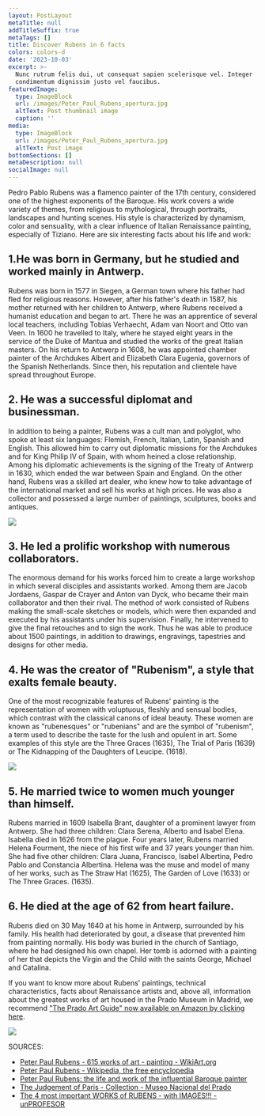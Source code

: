 ```yaml
---
layout: PostLayout
metaTitle: null
addTitleSuffix: true
metaTags: []
title: Discover Rubens in 6 facts
colors: colors-d
date: '2023-10-03'
excerpt: >-
  Nunc rutrum felis dui, ut consequat sapien scelerisque vel. Integer
  condimentum dignissim justo vel faucibus.
featuredImage:
  type: ImageBlock
  url: /images/Peter_Paul_Rubens_apertura.jpg
  altText: Post thumbnail image
  caption: ''
media:
  type: ImageBlock
  url: /images/Peter_Paul_Rubens_apertura.jpg
  altText: Post image
bottomSections: []
metaDescription: null
socialImage: null
---
```

Pedro Pablo Rubens was a flamenco painter of the 17th century, considered one of the highest exponents of the Baroque. His work covers a wide variety of themes, from religious to mythological, through portraits, landscapes and hunting scenes. His style is characterized by dynamism, color and sensuality, with a clear influence of Italian Renaissance painting, especially of Tiziano. Here are six interesting facts about his life and work:

## 1.He was born in Germany, but he studied and worked mainly in Antwerp.

Rubens was born in 1577 in Siegen, a German town where his father had fled for religious reasons. However, after his father's death in 1587, his mother returned with her children to Antwerp, where Rubens received a humanist education and began to art. There he was an apprentice of several local teachers, including Tobias Verhaecht, Adam van Noort and Otto van Veen. In 1600 he travelled to Italy, where he stayed eight years in the service of the Duke of Mantua and studied the works of the great Italian masters. On his return to Antwerp in 1608, he was appointed chamber painter of the Archdukes Albert and Elizabeth Clara Eugenia, governors of the Spanish Netherlands. Since then, his reputation and clientele have spread throughout Europe.

## 2. He was a successful diplomat and businessman.

In addition to being a painter, Rubens was a cult man and polyglot, who spoke at least six languages: Flemish, French, Italian, Latin, Spanish and English. This allowed him to carry out diplomatic missions for the Archdukes and for King Philip IV of Spain, with whom heined a close relationship. Among his diplomatic achievements is the signing of the Treaty of Antwerp in 1630, which ended the war between Spain and England. On the other hand, Rubens was a skilled art dealer, who knew how to take advantage of the international market and sell his works at high prices. He was also a collector and possessed a large number of paintings, sculptures, books and antiques.

![](https://upload.wikimedia.org/wikipedia/commons/8/81/Pieter_Paul_Rubens_-_Portrait_of_King_Philip_IV_%28Hermitage%29.jpg)

## 3. He led a prolific workshop with numerous collaborators.

The enormous demand for his works forced him to create a large workshop in which several disciples and assistants worked. Among them are Jacob Jordaens, Gaspar de Crayer and Anton van Dyck, who became their main collaborator and then their rival. The method of work consisted of Rubens making the small-scale sketches or models, which were then expanded and executed by his assistants under his supervision. Finally, he intervened to give the final retouches and to sign the work. Thus he was able to produce about 1500 paintings, in addition to drawings, engravings, tapestries and designs for other media.

## 4. He was the creator of "Rubenism", a style that exalts female beauty.

One of the most recognizable features of Rubens' painting is the representation of women with voluptuous, fleshly and sensual bodies, which contrast with the classical canons of ideal beauty. These women are known as "rubenesques" or "rubenians" and are the symbol of "rubenism", a term used to describe the taste for the lush and opulent in art. Some examples of this style are the Three Graces (1635), The Trial of Paris (1639) or The Kidnapping of the Daughters of Leucipe. (1618).

![](https://upload.wikimedia.org/wikipedia/commons/thumb/f/f5/The_Three_Graces%2C_by_Peter_Paul_Rubens%2C_from_Prado_in_Google_Earth.jpg/1200px-The_Three_Graces%2C_by_Peter_Paul_Rubens%2C_from_Prado_in_Google_Earth.jpg)

## 5. He married twice to women much younger than himself.

Rubens married in 1609 Isabella Brant, daughter of a prominent lawyer from Antwerp. She had three children: Clara Serena, Alberto and Isabel Elena. Isabella died in 1626 from the plague. Four years later, Rubens married Helena Fourment, the niece of his first wife and 37 years younger than him. She had five other children: Clara Juana, Francisco, Isabel Albertina, Pedro Pablo and Constancia Albertina. Helena was the muse and model of many of her works, such as The Straw Hat (1625), The Garden of Love (1633) or The Three Graces. (1635).

## 6. He died at the age of 62 from heart failure.

Rubens died on 30 May 1640 at his home in Antwerp, surrounded by his family. His health had deteriorated by gout, a disease that prevented him from painting normally. His body was buried in the church of Santiago, where he had designed his own chapel. Her tomb is adorned with a painting of her that depicts the Virgin and the Child with the saints George, Michael and Catalina.

If you want to know more about Rubens' paintings, technical characteristics, facts about Renaissance artists and, above all, information about the greatest works of art housed in the Prado Museum in Madrid, we recommend ["The Prado Art Guide" now available on Amazon by clicking here](https://www.amazon.es/dp/8418943424/).



![](/images/1659095223.png)

SOURCES:

*   [Peter Paul Rubens - 615 works of art - painting - WikiArt.org](https://www.wikiart.org/es/peter-paul-rubens)
*   [Peter Paul Rubens - Wikipedia, the free encyclopedia](https://es.wikipedia.org/wiki/Pedro_Pablo_Rubens)
*   [Peter Paul Rubens: the life and work of the influential Baroque painter](https://mymodernmet.com/es/pedro-pablo-rubens-pintura/)
*   [The Judgement of Paris - Collection - Museo Nacional del Prado](https://www.museodelprado.es/coleccion/obra-de-arte/el-juicio-de-paris/918bc2de-00a9-480d-87ba-96ac25f22bf4)
*   [The 4 most important WORKS of RUBENS - with IMAGES!!! - unPROFESOR](https://www.unprofesor.com/ciencias-sociales/rubens-obras-importantes-4781.html)


